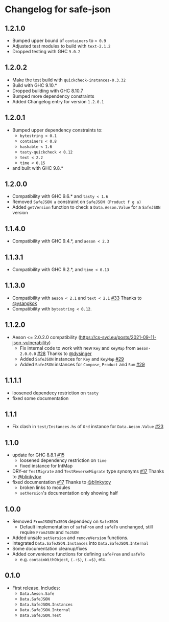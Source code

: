 # Changelog for safe-json

## 1.2.1.0

* Bumped upper bound of `containers` to `< 0.9`
* Adjusted test modules to build with `text-2.1.2`
* Dropped testing with GHC `9.0.2`

## 1.2.0.2

* Make the test build with `quickcheck-instances-0.3.32`
* Build with GHC 9.10.*
* Dropped building with GHC 8.10.7
* Bumped more dependency constraints
* Added Changelog entry for version `1.2.0.1`

## 1.2.0.1

* Bumped upper dependency constraints to:
  * `bytestring < 0.1`
  * `containers < 0.8`
  * `hashable < 1.6`
  * `tasty-quickcheck < 0.12`
  * `text < 2.2`
  * `time < 0.15`
* and built with GHC 9.8.*

## 1.2.0.0

* Compatibility with GHC 9.6.* and `tasty < 1.6`
* Removed `SafeJSON a` constraint on `SafeJSON (Product f g a)`
* Added `getVersion` function to check a `Data.Aeson.Value` for a `SafeJSON` version

## 1.1.4.0

* Compatibility with GHC 9.4.*, and `aeson < 2.3`

## 1.1.3.1

* Compatibility with GHC 9.2.*, and `time < 0.13`

## 1.1.3.0

* Compatibility with `aeson < 2.1` and `text < 2.1` [#33](https://github.com/Vlix/safe-json/pull/33) Thanks to [@ysangkok](https://github.com/ysangkok)
* Compatibility with `bytestring < 0.12`.

## 1.1.2.0

* Aeson <= 2.0.2.0 compatibility (https://cs-syd.eu/posts/2021-09-11-json-vulnerability)
    * Fix internal code to work with new `Key` and `KeyMap` from `aeson-2.0.0.0` [#28](https://github.com/Vlix/safe-json/pull/28) Thanks to [@dysinger](https://github.com/dysinger)
    * Added `SafeJSON` instances for `Key` and `KeyMap` [#29](https://github.com/Vlix/safe-json/pull/29)
    * Added `SafeJSON` instances for `Compose`, `Product` and `Sum` [#29](https://github.com/Vlix/safe-json/pull/29)

## 1.1.1.1

* loosened dependecy restriction on `tasty`
* fixed some documentation

## 1.1.1

* Fix clash in `test/Instances.hs` of `Ord` instance for `Data.Aeson.Value` [#23](https://github.com/Vlix/safe-json/pull/23)

## 1.1.0

* update for GHC 8.8.1 [#15](https://github.com/Vlix/safe-json/pull/15)
    * loosened dependency restriction on `time`
    * fixed instance for IntMap
* DRY-er `TestMigrate` and `TestReverseMigrate` type synonyms [#17](https://github.com/Vlix/safe-json/pull/17) Thanks to [@blinkytoy](https://github.com/blinkytoy)
* fixed documentation [#17](https://github.com/Vlix/safe-json/pull/17) Thanks to [@blinkytoy](https://github.com/blinkytoy)
    * broken links to modules
    * `setVersion`'s documentation only showing half

## 1.0.0

* Removed `FromJSON`/`ToJSON` dependecy on `SafeJSON`
    * Default implementation of `safeFrom` and `safeTo` unchanged, still require `FromJSON` and `ToJSON`
* Added unsafe `setVersion` and `removeVersion` functions.
* Integrated `Data.SafeJSON.Instances` into `Data.SafeJSON.Internal`
* Some documentation cleanup/fixes
* Added convenience functions for defining `safeFrom` and `safeTo`
    * e.g. `containWithObject`, `(.:$)`, `(.=$)`, etc.

## 0.1.0

* First release. Includes:
    * `Data.Aeson.Safe`
    * `Data.SafeJSON`
    * `Data.SafeJSON.Instances`
    * `Data.SafeJSON.Internal`
    * `Data.SafeJSON.Test`
